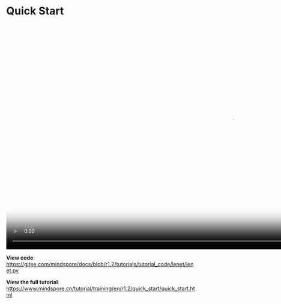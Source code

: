 # Quick Start

[comment]: <> (This document contains Hands-on Tutorial Series. Gitee does not support display. Please check tutorials on the official website)

<video id="video4" autoplay controls width="1200px" height="600px" poster="https://mindspore-website.obs.cn-north-4.myhuaweicloud.com:443/teaching_video/cover/%E6%89%8B%E6%8A%8A%E6%89%8B%E7%B3%BB%E5%88%97/%E7%BD%91%E7%AB%99-%E8%A7%86%E9%A2%91%E5%B0%81%E9%9D%A2_%E5%BF%AB%E9%80%9F%E5%85%A5%E9%97%A8%20En%E8%AF%A6%E6%83%85%E9%A1%B5.png">
<source id="mp44" src="https://mindspore-website.obs.cn-north-4.myhuaweicloud.com:443/teaching_video/video/Quick%20Start.mp4" type="video/mp4">
</video>

**View code**: <https://gitee.com/mindspore/docs/blob/r1.2/tutorials/tutorial_code/lenet/lenet.py>

**View the full tutorial**: <https://www.mindspore.cn/tutorial/training/en/r1.2/quick_start/quick_start.html>
